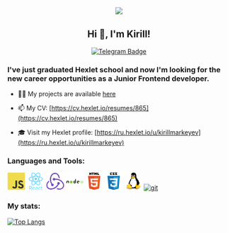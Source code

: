 <div align="center">
<img src="https://media.giphy.com/media/M9gbBd9nbDrOTu1Mqx/giphy.gif" width="100"/>
</div>

<h2 align="center">Hi 👋, I'm Kirill!</h2>

<div align ="center">

[![Telegram Badge](https://img.shields.io/badge/-Telegram-0088cc?style=flat-square&logo=Telegram&logoColor=white)](https://t.me/kirillmarkeyev)

</div>
<h3>I've just graduated Hexlet school and now I'm looking for the new career opportunities as a Junior Frontend developer.</h3>

- 👨‍💻 My projects are available [here](https://github.com/kirillmarkeyev?tab=repositories)

- 📫 My CV: [https://cv.hexlet.io/resumes/865](https://cv.hexlet.io/resumes/865)
  
- 🎓 Visit my Hexlet profile: [https://ru.hexlet.io/u/kirillmarkeyev](https://ru.hexlet.io/u/kirillmarkeyev)  

<h3 align="left">Languages and Tools:</h3>
<p align="left">
<a href="https://developer.mozilla.org/en-US/docs/Web/JavaScript" target="_blank" rel="noreferrer"> <img src="https://raw.githubusercontent.com/devicons/devicon/master/icons/javascript/javascript-original.svg" alt="javascript" width="40" height="40"/></a>
<a href="https://reactjs.org/" target="_blank" rel="noreferrer"> <img src="https://raw.githubusercontent.com/devicons/devicon/master/icons/react/react-original-wordmark.svg" alt="react" width="40" height="40"/></a> 
<a href="https://redux.js.org" target="_blank" rel="noreferrer"> <img src="https://raw.githubusercontent.com/devicons/devicon/master/icons/redux/redux-original.svg" alt="redux" width="40" height="40"/></a>
<a href="https://nodejs.org" target="_blank" rel="noreferrer"> <img src="https://raw.githubusercontent.com/devicons/devicon/master/icons/nodejs/nodejs-original-wordmark.svg" alt="nodejs" width="40" height="40"/></a>
<a href="https://www.w3.org/html/" target="_blank" rel="noreferrer"><img src="https://raw.githubusercontent.com/devicons/devicon/master/icons/html5/html5-original-wordmark.svg" alt="html5" width="40" height="40"/></a>
<a href="https://www.w3schools.com/css/" target="_blank" rel="noreferrer"><img src="https://raw.githubusercontent.com/devicons/devicon/master/icons/css3/css3-original-wordmark.svg" alt="css3" width="40" height="40"/></a>
<a href="https://www.linux.org/" target="_blank" rel="noreferrer"><img src="https://raw.githubusercontent.com/devicons/devicon/master/icons/linux/linux-original.svg" alt="linux" width="40" height="40"/></a> 
<a href="https://git-scm.com/" target="_blank" rel="noreferrer"><img src="https://www.vectorlogo.zone/logos/git-scm/git-scm-icon.svg" alt="git" width="40" height="40"/></a> 
</p>

<h3 align="left">My stats:</h3>

[![Top Langs](https://github-readme-stats.vercel.app/api/top-langs/?username=kirillmarkeyev&layout=compact&theme=vision-friendly-dark)](https://github.com/anuraghazra/github-readme-stats)
